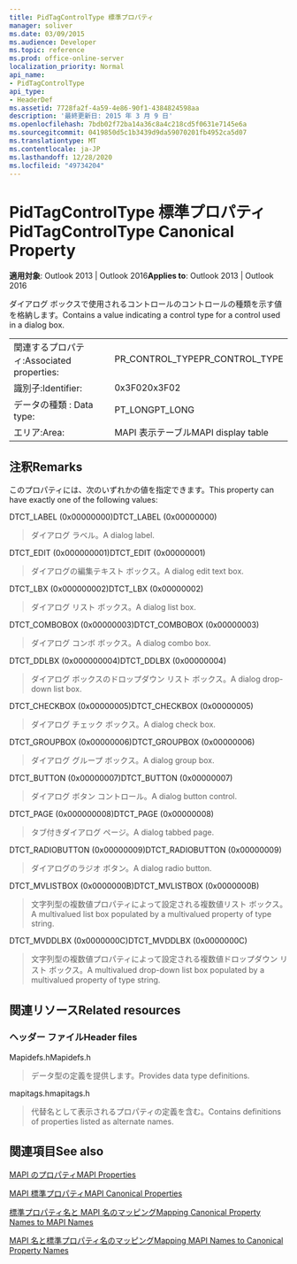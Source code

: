 ```yaml
---
title: PidTagControlType 標準プロパティ
manager: soliver
ms.date: 03/09/2015
ms.audience: Developer
ms.topic: reference
ms.prod: office-online-server
localization_priority: Normal
api_name:
- PidTagControlType
api_type:
- HeaderDef
ms.assetid: 7728fa2f-4a59-4e86-90f1-4384824598aa
description: '最終更新日: 2015 年 3 月 9 日'
ms.openlocfilehash: 7bdb02f72ba14a36c8a4c218cd5f0631e7145e6a
ms.sourcegitcommit: 0419850d5c1b3439d9da59070201fb4952ca5d07
ms.translationtype: MT
ms.contentlocale: ja-JP
ms.lasthandoff: 12/28/2020
ms.locfileid: "49734204"
---
```

# <a name="pidtagcontroltype-canonical-property"></a><span data-ttu-id="7b710-103">PidTagControlType 標準プロパティ</span><span class="sxs-lookup"><span data-stu-id="7b710-103">PidTagControlType Canonical Property</span></span>

  
  
<span data-ttu-id="7b710-104">**適用対象**: Outlook 2013 | Outlook 2016</span><span class="sxs-lookup"><span data-stu-id="7b710-104">**Applies to**: Outlook 2013 | Outlook 2016</span></span> 
  
<span data-ttu-id="7b710-105">ダイアログ ボックスで使用されるコントロールのコントロールの種類を示す値を格納します。</span><span class="sxs-lookup"><span data-stu-id="7b710-105">Contains a value indicating a control type for a control used in a dialog box.</span></span> 
  
|||
|:-----|:-----|
|<span data-ttu-id="7b710-106">関連するプロパティ:</span><span class="sxs-lookup"><span data-stu-id="7b710-106">Associated properties:</span></span>  <br/> |<span data-ttu-id="7b710-107">PR_CONTROL_TYPE</span><span class="sxs-lookup"><span data-stu-id="7b710-107">PR_CONTROL_TYPE</span></span>  <br/> |
|<span data-ttu-id="7b710-108">識別子:</span><span class="sxs-lookup"><span data-stu-id="7b710-108">Identifier:</span></span>  <br/> |<span data-ttu-id="7b710-109">0x3F02</span><span class="sxs-lookup"><span data-stu-id="7b710-109">0x3F02</span></span>  <br/> |
|<span data-ttu-id="7b710-110">データの種類 : </span><span class="sxs-lookup"><span data-stu-id="7b710-110">Data type:</span></span>  <br/> |<span data-ttu-id="7b710-111">PT_LONG</span><span class="sxs-lookup"><span data-stu-id="7b710-111">PT_LONG</span></span>  <br/> |
|<span data-ttu-id="7b710-112">エリア:</span><span class="sxs-lookup"><span data-stu-id="7b710-112">Area:</span></span>  <br/> |<span data-ttu-id="7b710-113">MAPI 表示テーブル</span><span class="sxs-lookup"><span data-stu-id="7b710-113">MAPI display table</span></span>  <br/> |
   
## <a name="remarks"></a><span data-ttu-id="7b710-114">注釈</span><span class="sxs-lookup"><span data-stu-id="7b710-114">Remarks</span></span>

<span data-ttu-id="7b710-115">このプロパティには、次のいずれかの値を指定できます。</span><span class="sxs-lookup"><span data-stu-id="7b710-115">This property can have exactly one of the following values:</span></span>
    
<span data-ttu-id="7b710-116">DTCT_LABEL (0x00000000)</span><span class="sxs-lookup"><span data-stu-id="7b710-116">DTCT_LABEL (0x00000000)</span></span>
  
> <span data-ttu-id="7b710-117">ダイアログ ラベル。</span><span class="sxs-lookup"><span data-stu-id="7b710-117">A dialog label.</span></span>
   
<span data-ttu-id="7b710-118">DTCT_EDIT (0x000000001)</span><span class="sxs-lookup"><span data-stu-id="7b710-118">DTCT_EDIT (0x00000001)</span></span>
  
> <span data-ttu-id="7b710-119">ダイアログの編集テキスト ボックス。</span><span class="sxs-lookup"><span data-stu-id="7b710-119">A dialog edit text box.</span></span>

<span data-ttu-id="7b710-120">DTCT_LBX (0x000000002)</span><span class="sxs-lookup"><span data-stu-id="7b710-120">DTCT_LBX (0x00000002)</span></span>
  
> <span data-ttu-id="7b710-121">ダイアログ リスト ボックス。</span><span class="sxs-lookup"><span data-stu-id="7b710-121">A dialog list box.</span></span>
    
<span data-ttu-id="7b710-122">DTCT_COMBOBOX (0x00000003)</span><span class="sxs-lookup"><span data-stu-id="7b710-122">DTCT_COMBOBOX (0x00000003)</span></span>
  
> <span data-ttu-id="7b710-123">ダイアログ コンボ ボックス。</span><span class="sxs-lookup"><span data-stu-id="7b710-123">A dialog combo box.</span></span>

<span data-ttu-id="7b710-124">DTCT_DDLBX (0x000000004)</span><span class="sxs-lookup"><span data-stu-id="7b710-124">DTCT_DDLBX (0x00000004)</span></span>
  
> <span data-ttu-id="7b710-125">ダイアログ ボックスのドロップダウン リスト ボックス。</span><span class="sxs-lookup"><span data-stu-id="7b710-125">A dialog drop-down list box.</span></span>

<span data-ttu-id="7b710-126">DTCT_CHECKBOX (0x00000005)</span><span class="sxs-lookup"><span data-stu-id="7b710-126">DTCT_CHECKBOX (0x00000005)</span></span>
  
> <span data-ttu-id="7b710-127">ダイアログ チェック ボックス。</span><span class="sxs-lookup"><span data-stu-id="7b710-127">A dialog check box.</span></span>

<span data-ttu-id="7b710-128">DTCT_GROUPBOX (0x00000006)</span><span class="sxs-lookup"><span data-stu-id="7b710-128">DTCT_GROUPBOX (0x00000006)</span></span>
  
> <span data-ttu-id="7b710-129">ダイアログ グループ ボックス。</span><span class="sxs-lookup"><span data-stu-id="7b710-129">A dialog group box.</span></span>
  
<span data-ttu-id="7b710-130">DTCT_BUTTON (0x00000007)</span><span class="sxs-lookup"><span data-stu-id="7b710-130">DTCT_BUTTON (0x00000007)</span></span>
  
> <span data-ttu-id="7b710-131">ダイアログ ボタン コントロール。</span><span class="sxs-lookup"><span data-stu-id="7b710-131">A dialog button control.</span></span>
    
<span data-ttu-id="7b710-132">DTCT_PAGE (0x000000008)</span><span class="sxs-lookup"><span data-stu-id="7b710-132">DTCT_PAGE (0x00000008)</span></span>
  
> <span data-ttu-id="7b710-133">タブ付きダイアログ ページ。</span><span class="sxs-lookup"><span data-stu-id="7b710-133">A dialog tabbed page.</span></span>
    
<span data-ttu-id="7b710-134">DTCT_RADIOBUTTON (0x00000009)</span><span class="sxs-lookup"><span data-stu-id="7b710-134">DTCT_RADIOBUTTON (0x00000009)</span></span>
  
> <span data-ttu-id="7b710-135">ダイアログのラジオ ボタン。</span><span class="sxs-lookup"><span data-stu-id="7b710-135">A dialog radio button.</span></span>
    
<span data-ttu-id="7b710-136">DTCT_MVLISTBOX (0x0000000B)</span><span class="sxs-lookup"><span data-stu-id="7b710-136">DTCT_MVLISTBOX (0x0000000B)</span></span>
  
> <span data-ttu-id="7b710-137">文字列型の複数値プロパティによって設定される複数値リスト ボックス。</span><span class="sxs-lookup"><span data-stu-id="7b710-137">A multivalued list box populated by a multivalued property of type string.</span></span>
    
<span data-ttu-id="7b710-138">DTCT_MVDDLBX (0x0000000C)</span><span class="sxs-lookup"><span data-stu-id="7b710-138">DTCT_MVDDLBX (0x0000000C)</span></span>
  
> <span data-ttu-id="7b710-139">文字列型の複数値プロパティによって設定される複数値ドロップダウン リスト ボックス。</span><span class="sxs-lookup"><span data-stu-id="7b710-139">A multivalued drop-down list box populated by a multivalued property of type string.</span></span>
    
## <a name="related-resources"></a><span data-ttu-id="7b710-140">関連リソース</span><span class="sxs-lookup"><span data-stu-id="7b710-140">Related resources</span></span>

### <a name="header-files"></a><span data-ttu-id="7b710-141">ヘッダー ファイル</span><span class="sxs-lookup"><span data-stu-id="7b710-141">Header files</span></span>

<span data-ttu-id="7b710-142">Mapidefs.h</span><span class="sxs-lookup"><span data-stu-id="7b710-142">Mapidefs.h</span></span>
  
> <span data-ttu-id="7b710-143">データ型の定義を提供します。</span><span class="sxs-lookup"><span data-stu-id="7b710-143">Provides data type definitions.</span></span>
    
<span data-ttu-id="7b710-144">mapitags.h</span><span class="sxs-lookup"><span data-stu-id="7b710-144">mapitags.h</span></span>
  
> <span data-ttu-id="7b710-145">代替名として表示されるプロパティの定義を含む。</span><span class="sxs-lookup"><span data-stu-id="7b710-145">Contains definitions of properties listed as alternate names.</span></span>
    
## <a name="see-also"></a><span data-ttu-id="7b710-146">関連項目</span><span class="sxs-lookup"><span data-stu-id="7b710-146">See also</span></span>



[<span data-ttu-id="7b710-147">MAPI のプロパティ</span><span class="sxs-lookup"><span data-stu-id="7b710-147">MAPI Properties</span></span>](mapi-properties.md)
  
[<span data-ttu-id="7b710-148">MAPI 標準プロパティ</span><span class="sxs-lookup"><span data-stu-id="7b710-148">MAPI Canonical Properties</span></span>](mapi-canonical-properties.md)
  
[<span data-ttu-id="7b710-149">標準プロパティ名と MAPI 名のマッピング</span><span class="sxs-lookup"><span data-stu-id="7b710-149">Mapping Canonical Property Names to MAPI Names</span></span>](mapping-canonical-property-names-to-mapi-names.md)
  
[<span data-ttu-id="7b710-150">MAPI 名と標準プロパティ名のマッピング</span><span class="sxs-lookup"><span data-stu-id="7b710-150">Mapping MAPI Names to Canonical Property Names</span></span>](mapping-mapi-names-to-canonical-property-names.md)

